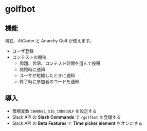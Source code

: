 # golfbot

## 機能

現在、AtCoder と Anarchy Golf が使えます。

- ユーザ登録
- コンテストの開催
  - 問題、言語、コンテスト時間を選んで投稿
  - 開始時に通知
  - ユーザが短縮したときに通知
  - 終了時に参加者のコードを通知

## 導入

- 環境変数 `CHANNEL_SIG_CODEGOLF` を設定する
- Slack API の **Slash Commands** で `/golfbot` を登録する
- Slack API の **Beta Features** で **Time picker element** をオンにする
